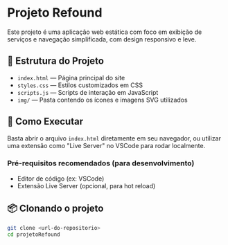 # Projeto Refound

Este projeto é uma aplicação web estática com foco em exibição de serviços e navegação simplificada, com design responsivo e leve.

## 🧩 Estrutura do Projeto

- `index.html` — Página principal do site
- `styles.css` — Estilos customizados em CSS
- `scripts.js` — Scripts de interação em JavaScript
- `img/` — Pasta contendo os ícones e imagens SVG utilizados

## 🚀 Como Executar

Basta abrir o arquivo `index.html` diretamente em seu navegador, ou utilizar uma extensão como "Live Server" no VSCode para rodar localmente.

### Pré-requisitos recomendados (para desenvolvimento)

- Editor de código (ex: VSCode)
- Extensão Live Server (opcional, para hot reload)

## 📦 Clonando o projeto

```bash
git clone <url-do-repositorio>
cd projetoRefound
```
